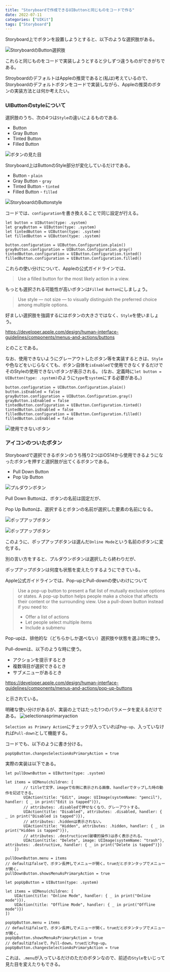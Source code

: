```yaml
---
title: "Storyboardで作成できるUIButtonと同じものをコードで作る"
date: 2022-07-11
categories: ["UIKit"]
tags: ["Storyboard"]
---
```


Storyboard上でボタンを設置しようとすると、以下のような選択肢がある。

![StoryboardのButton選択肢](./ButtonsInStoryboard.png)

これらと同じものをコードで実装しようとすると少しずつ違うものができがちである。

StroyboardのデフォルトはAppleの推奨であると(私は)考えているので、Storyboardのデフォルトボタンをコードで実装しながら、Appleの推奨のボタンの実装方法とは何か考えたい。

### UIButtonのstyleについて

選択肢のうち、次の4つは`Style`の違いによるものである.

* Button
* Gray Button
* Tinted Button
* Filled Button

![ボタンの見た目](./buttonAppearance.png)


Storyboard上はButtonのStyle部分が変化しているだけである。

* Button - `plain`
* Gray Button - `gray`
* Tinted Button - `tinted`
* Filled Button - `filled`

![StoryboardのButtonstyle](./buttonstyle.png)


コードでは、`configuration`を書き換えることで同じ設定が行える。
```
let button = UIButton(type: .system)
let grayButton = UIButton(type: .system)
let tintedButton = UIButton(type: .system)
let filledButton = UIButton(type: .system)

button.configuration = UIButton.Configuration.plain()
grayButton.configuration = UIButton.Configuration.gray()
tintedButton.configuration = UIButton.Configuration.tinted()
filledButton.configuration = UIButton.Configuration.filled()
```

これらの使い分けについて、Appleの公式ガイドラインでは、

>Use a filled button for the most likely action in a view.

もっとも選択される可能性が高いボタンは`Filled Button`にしましょう。

>Use style — not size — to visually distinguish the preferred choice among multiple options.

好ましい選択肢を強調するにはボタンの大きさではなく、`Style`を使いましょう。

https://developer.apple.com/design/human-interface-guidelines/components/menus-and-actions/buttons

とのことである。

なお、使用できないようにグレーアウトしたボタン等を実装するときは、`Style`や色などをいじらなくても、ボタン自体を`isEnabled`で使用できなくするだけでそのStyleの使用できないボタンが表示される。
(なお、定義時に`let button = UIButton(type: .system)`のように`type`を`system`にする必要がある。)
```
button.configuration = UIButton.Configuration.plain()
button.isEnabled = false
grayButton.configuration = UIButton.Configuration.gray()
grayButton.isEnabled = false
tintedButton.configuration = UIButton.Configuration.tinted()
tintedButton.isEnabled = false
filledButton.configuration = UIButton.Configuration.filled()
filledButton.isEnabled = false
```
![使用できないボタン](./disabledButton.png)



### アイコンのついたボタン

Storyboardで選択できるボタンのうち残り2つはiOS14から使用できるようになったボタンを押すと選択肢が出てくるボタンである。
* Pull Down Button
* Pop Up Button

![プルダウンボタン](pulldownbutton.png)

Pull Down Buttonは、ボタンの名前は固定だが、

Pop Up Buttonは、選択するとボタンの名前が選択した要素の名前になる。

![ポップアップボタン](popupbutton.png)

![ポップアップボタン](onlinemode.png)

このように、ポップアップボタンは選んだ`Online Mode`という名前のボタンに変化する。


別の言い方をすると、プルダウンボタンは選択したら終わりだが、

ポップアップボタンは何度も状態を変えたりするようにできている。

Apple公式ガイドラインでは、Pop-upとPull-downの使いわけについて

>Use a pop-up button to present a flat list of mutually exclusive options or states. A pop-up button helps people make a choice that affects their content or the surrounding view. Use a pull-down button instead if you need to:
> * Offer a list of actions
> * Let people select multiple items
> * Include a submenu

Pop-upは、排他的な（どちらかしか選べない）選択肢や状態を選ぶ時に使う。

Pull-downは、以下のような時に使う。
* アクションを提示するとき
* 複数項目が選択できるとき
* サブメニューがあるとき

https://developer.apple.com/design/human-interface-guidelines/components/menus-and-actions/pop-up-buttons

と示されている。

明確な使い分けがあるが、実装の上ではたった1つのパラメータを変えるだけである。
![selectionasprimaryaction](./selectionasprimaryaction.png)

`Selection as Primary Action`にチェックが入っていれば`Pop-up`、入っていなければ`Pull-down`として機能する。

コードでも、以下のように書き分ける。
```
popUpButton.changesSelectionAsPrimaryAction = true
```

実際の実装は以下である。

```
let pullDownButton = UIButton(type: .system)

let items = UIMenu(children: [
        // titleで文字、imageで右側に表示される画像、handlerでタップした時の動作を記述できる。
        UIAction(title: "Edit", image: UIImage(systemName: "pencil"), handler: { _ in print("Edit is tapped")}),
        // attributes: .disabledで押せなくなり、グレーアウトする。
        UIAction(title: "Disabled", attributes: .disabled, handler: { _ in print("Disabled is tapped")}),
        // attributes: .hiddenは表示されない。
        UIAction(title: "Hidden", attributes: .hidden, handler: { _ in print("Hidden is tapped")}),
        // attributes: .destructicve(破壊的操作)は赤く表示される。
        UIAction(title: "Delete", image: UIImage(systemName: "trash"), attributes: .destructive, handler: { _ in print("Delete is tapped")})
    ])

pullDownButton.menu = items
// defaultはfalseで、ボタン長押しでメニューが開く。trueだとボタンタップでメニューが開く。
pullDownButton.showsMenuAsPrimaryAction = true
```

```
let popUpButton = UIButton(type: .system)

let items = UIMenu(children: [
    UIAction(title: "Online Mode", handler: { _ in print("Online mode")}),
    UIAction(title: "Offline Mode", handler: { _ in print("Offline mode")})
])

popUpButton.menu = items
// defaultはfalseで、ボタン長押しでメニューが開く。trueだとボタンタップでメニューが開く。
popUpButton.showsMenuAsPrimaryAction = true
// defaultはfalseで、Pull-down。trueだとPop-up。
popUpButton.changesSelectionAsPrimaryAction = true
```

これは、`.menu`が入っているだけのただのボタンなので、前述の`Style`をいじって見た目を変えたりもできる。